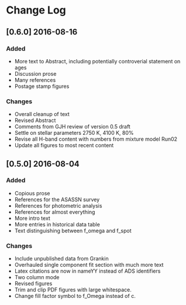 # Change Log


## [0.6.0] 2016-08-16
### Added
- More text to Abstract, including potentially controverial statement on ages
- Discussion prose
- Many references
- Postage stamp figures


### Changes
- Overall cleanup of text
- Revised Abstract
- Comments from GJH review of version 0.5 draft
- Settle on stellar parameters 2750 K, 4100 K, 80%
- Revise all H-band content with numbers from mixture model Run02
- Update all figures to most recent content


## [0.5.0] 2016-08-04
### Added
- Copious prose
- References for the ASASSN survey
- References for photometric analysis
- References for almost everything
- More intro text
- More entries in historical data table
- Text distinguishing between f_omega and f_spot


### Changes
- Include unpublished data from Grankin
- Overhauled single component fit section with much more text
- Latex citations are now in nameYY instead of ADS identifiers
- Two column mode
- Revised figures
- Trim and clip PDF figures with large whitespace.
- Change fill factor symbol to f_Omega instead of c.
